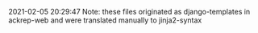 2021-02-05 20:29:47
Note: these files originated as django-templates in ackrep-web and were translated manually to jinja2-syntax
